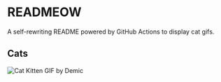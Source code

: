 # READMEOW

A self-rewriting README powered by GitHub Actions to display cat gifs.

## Cats

![Cat Kitten GIF by Demic](https://media4.giphy.com/media/3oriO0OEd9QIDdllqo/200.gif?cid=9acd02da2i8jgsagw8nvxe86pjr6sudn2vsaa2mfbr18r5im&ep=v1_gifs_search&rid=200.gif&ct=g)
